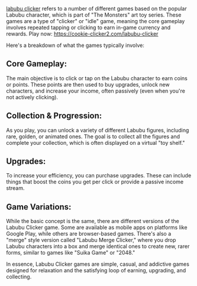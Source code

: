 [labubu clicker](https://cookie-clicker2.com/labubu-clicker) refers to a number of different games based on the popular Labubu character, which is part of "The Monsters" art toy series. These games are a type of "clicker" or "idle" game, meaning the core gameplay involves repeated tapping or clicking to earn in-game currency and rewards.
Play now: https://cookie-clicker2.com/labubu-clicker

Here's a breakdown of what the games typically involve:

## Core Gameplay:
The main objective is to click or tap on the Labubu character to earn coins or points. These points are then used to buy upgrades, unlock new characters, and increase your income, often passively (even when you're not actively clicking).

## Collection & Progression:
As you play, you can unlock a variety of different Labubu figures, including rare, golden, or animated ones. The goal is to collect all the figures and complete your collection, which is often displayed on a virtual "toy shelf."

## Upgrades:
To increase your efficiency, you can purchase upgrades. These can include things that boost the coins you get per click or provide a passive income stream.

## Game Variations:
While the basic concept is the same, there are different versions of the Labubu Clicker game. Some are available as mobile apps on platforms like Google Play, while others are browser-based games. There's also a "merge" style version called "Labubu Merge Clicker," where you drop Labubu characters into a box and merge identical ones to create new, rarer forms, similar to games like "Suika Game" or "2048."

In essence, Labubu Clicker games are simple, casual, and addictive games designed for relaxation and the satisfying loop of earning, upgrading, and collecting.
